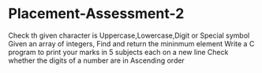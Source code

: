 # Placement-Assessment-2

Check th given character is Uppercase,Lowercase,Digit or Special symbol
Given an array of integers, Find and return the mininmum element
Write a C program to print your marks in 5 subjects each on a new line
Check whether the digits of a number are in Ascending order

